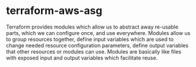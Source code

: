 # terraform-aws-asg
Terraform provides modules which allow us to abstract away re-usable parts, which we can configure once, and use everywhere. Modules allow us to group resources together, define input variables which are used to change needed resource configuration parameters, define output variables that other resources or modules can use. Modules are basically like files with exposed input and output variables which facilitate reuse. 